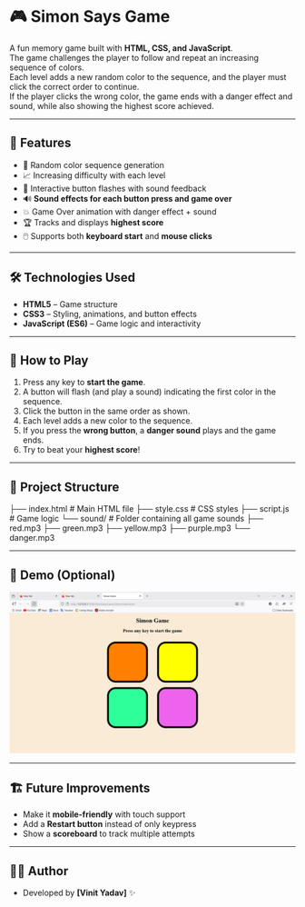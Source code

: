 # 🎮 Simon Says Game

A fun memory game built with **HTML, CSS, and JavaScript**.  
The game challenges the player to follow and repeat an increasing sequence of colors.  
Each level adds a new random color to the sequence, and the player must click the correct order to continue.  
If the player clicks the wrong color, the game ends with a danger effect and sound, while also showing the highest score achieved.

---

## 🚀 Features
- 🔢 Random color sequence generation  
- 📈 Increasing difficulty with each level  
- 🎨 Interactive button flashes with sound feedback  
- 🔊 **Sound effects for each button press and game over**  
- 💥 Game Over animation with danger effect + sound  
- 🏆 Tracks and displays **highest score**  
- 🖱️ Supports both **keyboard start** and **mouse clicks**  

---

## 🛠️ Technologies Used
- **HTML5** – Game structure  
- **CSS3** – Styling, animations, and button effects  
- **JavaScript (ES6)** – Game logic and interactivity  

---

## 🎯 How to Play
1. Press any key to **start the game**.  
2. A button will flash (and play a sound) indicating the first color in the sequence.  
3. Click the button in the same order as shown.  
4. Each level adds a new color to the sequence.  
5. If you press the **wrong button**, a **danger sound** plays and the game ends.  
6. Try to beat your **highest score**!  

---

## 📂 Project Structure

├── index.html # Main HTML file
├── style.css # CSS styles
├── script.js # Game logic
└── sound/ # Folder containing all game sounds
├── red.mp3
├── green.mp3
├── yellow.mp3
├── purple.mp3
└── danger.mp3

---

## 📸 Demo (Optional)
![Game Screenshot](./Screenshot%202025-10-02%20232831.png)

---

## 🏗️ Future Improvements
 
- Make it **mobile-friendly** with touch support  
- Add a **Restart button** instead of only keypress  
- Show a **scoreboard** to track multiple attempts  

---

## 👨‍💻 Author
- Developed by **[Vinit Yadav]** ✨  

